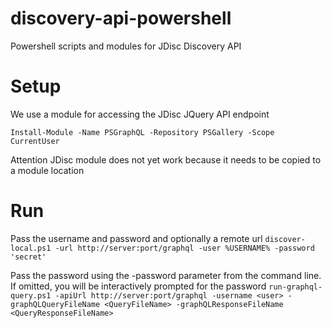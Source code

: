 # discovery-api-powershell
Powershell scripts and modules for JDisc Discovery API

# Setup
We use a module for accessing the JDisc JQuery API endpoint

`Install-Module -Name PSGraphQL -Repository PSGallery -Scope CurrentUser`

Attention JDisc module does not yet work because it needs to be copied to a module location

# Run

Pass the username and password and optionally a remote url
`discover-local.ps1 -url http://server:port/graphql -user %USERNAME% -password 'secret'`

Pass the password using the -password parameter from the command line. If omitted, you will be interactively prompted for the password
`run-graphql-query.ps1 -apiUrl http://server:port/graphql -username <user> -graphQLQueryFileName <QueryFileName> -graphQLResponseFileName <QueryResponseFileName>` 
